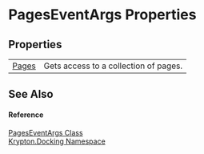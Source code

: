 # PagesEventArgs Properties




## Properties
<table>
<tr>
<td><a href="c94d73fb-09f2-8cd6-af32-c272802cbf54.md">Pages</a></td>
<td>Gets access to a collection of pages.</td></tr>
</table>

## See Also


#### Reference
<a href="16f1fabb-1199-103b-f109-c22005cd36bb.md">PagesEventArgs Class</a>  
<a href="98399376-cf41-9454-4b4d-4fab2ca20bc7.md">Krypton.Docking Namespace</a>  
